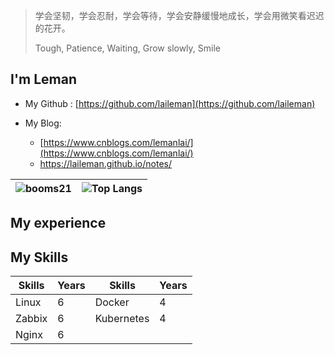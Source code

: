 > 学会坚韧，学会忍耐，学会等待，学会安静缓慢地成长，学会用微笑看迟迟的花开。
>
> Tough,  Patience, Waiting, Grow slowly,  Smile

## I'm Leman    

- My Github : [https://github.com/laileman](https://github.com/laileman)

- My Blog:
  -  [https://www.cnblogs.com/lemanlai/](https://www.cnblogs.com/lemanlai/)
  - https://laileman.github.io/notes/

| ![booms21](https://github-readme-stats.vercel.app/api?username=laileman&show_icons=true&include_all_commits=true?count_private=true?include_all_commits=true&theme=vue) | ![Top Langs](https://github-readme-stats.vercel.app/api/top-langs/?username=laileman&layout=compact) |
| ------------------------------------------------------------ | ------------------------------------------------------------ |

## My experience





## My Skills

| Skills | Years | Skills     | Years |
| ------ | ----- | ---------- | ----- |
| Linux  | 6     | Docker     | 4     |
| Zabbix | 6     | Kubernetes | 4     |
| Nginx  | 6     |            |       |

